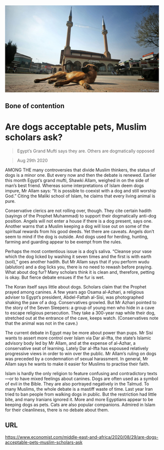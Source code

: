 ![](./images/20200829_MAP003_0.jpg)

## Bone of contention

# Are dogs acceptable pets, Muslim scholars ask?

> Egypt’s Grand Mufti says they are. Others are dogmatically opposed

> Aug 29th 2020

AMONG THE many controversies that divide Muslim thinkers, the status of dogs is a minor one. But every now and then the debate is renewed. Earlier this month Egypt’s grand mufti, Shawki Allam, weighed in on the side of man’s best friend. Whereas some interpretations of Islam deem dogs impure, Mr Allam says: “It is possible to coexist with a dog and still worship God.” Citing the Maliki school of Islam, he claims that every living animal is pure.

Conservative clerics are not rolling over, though. They cite certain hadith (sayings of the Prophet Muhammad) to support their dogmatically anti-dog position. Angels will not enter a house if there is a dog present, says one. Another warns that a Muslim keeping a dog will lose out on some of the spiritual rewards from his good deeds. Yet there are caveats. Angels don’t seem to mind if the dog is outside. And dogs used for herding, hunting, farming and guarding appear to be exempt from the rules.

Perhaps the most contentious issue is a dog’s saliva. “Cleanse your vase which the dog licked by washing it seven times and the first is with earth (soil),” goes another hadith. But Mr Allam says that if you perform wudu (ablution) and a dog licks you, there is no need to rewash before praying. What about dog fur? Many scholars think it is clean and, therefore, petting is okay. But fierce debate ensues if the fur is wet.

The Koran itself says little about dogs. Scholars claim that the Prophet prayed among canines. A few years ago Osama al-Azhari, a religious adviser to Egypt’s president, Abdel-Fattah al-Sisi, was photographed shaking the paw of a dog. Conservatives growled. But Mr Azhari pointed to the story of the Seven Sleepers: a group of young men who hide in a cave to escape religious persecution. They take a 300-year nap while their dog, stretched out at the entrance of the cave, keeps watch. (Conservatives note that the animal was not in the cave.)

The current debate in Egypt may be more about power than pups. Mr Sisi wants to assert more control over Islam via Dar al-Ifta, the state’s Islamic advisory body led by Mr Allam, and at the expense of al-Azhar, a conservative seat of learning. Lately Dar al-Ifta has espoused relatively progressive views in order to win over the public. Mr Allam’s ruling on dogs was preceded by a condemnation of sexual harassment. In general, Mr Allam says he wants to make it easier for Muslims to practise their faith.

Islam is hardly the only religion to feature confusing and contradictory texts—or to have mixed feelings about canines. Dogs are often used as a symbol of evil in the Bible. They are also portrayed negatively in the Talmud. To many Muslims, the whole debate is a mastiff waste of time. Last year Iran tried to ban people from walking dogs in public. But the restriction had little bite, and many Iranians ignored it. More and more Egyptians appear to be keeping dogs as pets. Cats are also popular companions. Admired in Islam for their cleanliness, there is no debate about them.

## URL

https://www.economist.com/middle-east-and-africa/2020/08/29/are-dogs-acceptable-pets-muslim-scholars-ask

